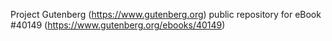 Project Gutenberg (https://www.gutenberg.org) public repository for eBook #40149 (https://www.gutenberg.org/ebooks/40149)
